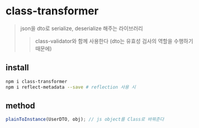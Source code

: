 # class-transformer

> json을 dto로 serialize, deserialize 해주는 라이브러리
>
> > class-validator와 함께 사용한다 (dto는 유효성 검사의 역할을 수행하기 때문에)

## install

```bash
npm i class-transformer
npm i reflect-metadata --save # reflection 사용 시
```

## method

```ts
plainToInstance(UserDTO, obj); // js object를 Class로 바꿔준다
```
